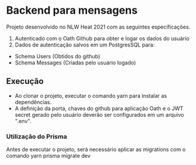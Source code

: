 # Backend para mensagens

Projeto desenvolvido no NLW Heat 2021 com as seguintes especificações.

1. Autenticado com o Oath Github para obter e logar os dados do usuário
2. Dados de autenticação salvos em um PostgresSQL para:
  * Schema Users (Obtidos do github)
  * Schema Messages (Criadas pelo usuário logado)

## Execução
* Ao clonar o projeto, executar o comando yarn para instalar as dependências.
* A definição da porta, chaves do github para aplicação Oath e o JWT secret gerado pelo usuário deverão ser configurados em um arquivo ".env".

### Utilização do Prisma
Antes de executar o projeto, será necessário aplicar as migrations com o comando yarn prisma migrate dev
